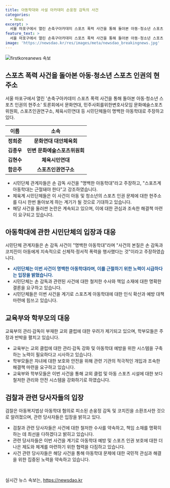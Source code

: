 ```yaml
---
title: 아동학대와 사설 아카데미 손웅정 감독의 사건
categories:
  - News
excerpt: >
  서울 마포구에서 열린 손축구아카데미 스포츠 폭력 사건을 통해 돌아본 아동·청소년 스포츠 인권의 현주소’ 토론회에서 손축구아카데미의 아동학대 논란이 뜨거운 감정을 자아내고 있습니다. 시민단체들은 명백한 아동학대라며 스포츠계 아동학대를 근절해야 한다고 촉구했으며, 검찰은 아동학대 혐의로 손 감독과 코치 2명을 조사하고 있습니다. 이에 대해 손 감독은 합의금 요구를 반박하고 있지만, 시민단체들은 아동학대로 명백하다고 주장하고 있습니다. 또한, 교외 클럽의 부처 관리와 학원법에 대한 관리 강화가 필요하다는 목소리가 나오고 있습니다.
feature_text: >
  서울 마포구에서 열린 손축구아카데미 스포츠 폭력 사건을 통해 돌아본 아동·청소년 스포츠 인권의 현주소’ 토론회에서 손축구아카데미의 아동학대 논란이 뜨거운 감정을 자아내고 있습니다. 시민단체들은 명백한 아동학대라며 스포츠계 아동학대를 근절해야 한다고 촉구했으며, 검찰은 아동학대 혐의로 손 감독과 코치 2명을 조사하고 있습니다. 이에 대해 손 감독은 합의금 요구를 반박하고 있지만, 시민단체들은 아동학대로 명백하다고 주장하고 있습니다. 또한, 교외 클럽의 부처 관리와 학원법에 대한 관리 강화가 필요하다는 목소리가 나오고 있습니다.
image: 'https://newsdao.kr/res/images/meta/newsdao_breakingnews.jpg'
---
```


<p><img src="https://newsdao.kr/res/images/meta/newsdao_breakingnews.jpg" alt="firstkoreanews 속보" /></p>

<h2 data-ke-size="size26">스포츠 폭력 사건을 돌아본 아동·청소년 스포츠 인권의 현주소</h2>

<p data-ke-size="size16">서울 마포구에서 열린 '손축구아카데미 스포츠 폭력 사건을 통해 돌아본 아동·청소년 스포츠 인권의 현주소' 토론회에서 문화연대, 민주사회를위한변호사모임 문화예술스포츠위원회, 스포츠인권연구소, 체육시민연대 등 시민단체들이 명백한 아동학대로 주장하고 있다.</p>

<table>
<thead>
<tr>
<th style="text-align: center;">이름</th>
<th style="text-align: center;">소속</th>
</tr>
</thead>
<tbody>
<tr>
<td style="text-align: center;"><b>정희준</b></td>
<td style="text-align: center;"><b>문화연대 대안체육회</b></td>
</tr>
<tr>
<td style="text-align: center;"><b>김종우</b></td>
<td style="text-align: center;"><b>민변 문화예술스포츠위원회</b></td>
</tr>
<tr>
<td style="text-align: center;"><b>김현수</b></td>
<td style="text-align: center;"><b>체육시민연대</b></td>
</tr>
<tr>
<td style="text-align: center;"><b>함은주</b></td>
<td style="text-align: center;"><b>스포츠인권연구소</b></td>
</tr>
</tbody>
</table>

<ul>
<li>시민단체 관계자들은 손 감독 사건을 "명백한 아동학대"라고 주장하고, "스포츠계 아동학대는 근절돼야 한다"고 강조하였습니다.</li>
<li>체육계 시민단체들은 이 사건이 아동 및 청소년의 스포츠 인권 문제에 대한 현주소를 다시 한번 돌아보게 하는 계기가 될 것으로 기대하고 있습니다.</li>
<li>해당 사건을 둘러싼 논란은 계속되고 있으며, 이에 대한 관심과 조속한 해결책 마련이 요구되고 있습니다.</li>
</ul>

<h2 data-ke-size="size26">아동학대에 관한 시민단체의 입장과 대응</h2>

<p data-ke-size="size16">시민단체 관계자들은 손 감독 사건이 "명백한 아동학대"라며 "사건의 본질은 손 감독과 코치진이 아동에게 지속적으로 신체적·정서적 폭력을 행사했다는 것"이라고 주장하였습니다.</p>

<ul>
<li><b><span style="color: #1a5490;">시민단체는 이번 사건이 명백한 아동학대라며, 이를 근절하기 위한 노력이 시급하다는 입장을 밝혔습니다.</span></b></li>
<li>시민단체는 손 감독과 관련된 사건에 대한 철저한 수사와 책임 소재에 대한 명확한 결론을 요구하고 있습니다.</li>
<li>시민단체들은 이번 사건을 계기로 스포츠계 아동학대에 대한 인식 확산과 예방 대책 마련에 힘쓰고 있습니다.</li>
</ul>

<h2 data-ke-size="size26">교육부와 학부모의 대응</h2>

<p data-ke-size="size16">교육부의 관리·감독이 부재한 교외 클럽에 대한 우려가 제기되고 있으며, 학부모들은 주장과 반박을 펼치고 있습니다.</p>

<ul>
<li>교육부는 교외 클럽에 대한 관리·감독 강화 및 아동학대 예방을 위한 시스템을 구축하는 노력이 필요하다고 시사하고 있습니다.</li>
<li>학부모들은 자녀에 대한 보호와 안전을 위해 관련 기관의 적극적인 개입과 조속한 해결책 마련을 요구하고 있습니다.</li>
<li>교육부와 학부모들은 이번 사건을 통해 교외 클럽 및 아동 스포츠 시설에 대한 보다 철저한 관리와 안전 시스템을 강화하기로 하였습니다.</li>
</ul>

<h2 data-ke-size="size26">검찰과 관련 당사자들의 입장</h2>

<p data-ke-size="size16">검찰은 아동복지법상 아동학대 혐의로 피소된 손웅정 감독 및 코치진을 소환조사한 것으로 알려졌으며, 관련 당사자들은 입장을 밝히고 있다.</p>

<ul>
<li>검찰과 관련 당사자들은 사건에 대한 철저한 수사를 약속하고, 책임 소재를 명확히 하는 데 최선을 다하겠다고 밝히고 있습니다.</li>
<li>관련 당사자들은 이번 사건을 계기로 아동학대 예방 및 스포츠 인권 보호에 대한 더 나은 제도와 체계를 마련하기 위한 협력을 다짐하고 있습니다.</li>
<li>사건 관련 당사자들은 해당 사건을 통해 아동학대 문제에 대한 국민적 관심과 해결을 위한 집중된 노력을 약속하고 있습니다.</li>
</ul>

<p data-ke-size="size16">&nbsp;</p>
실시간 뉴스 속보는, <a href="https://newsdao.kr" rel="dofollow">https://newsdao.kr</a>


